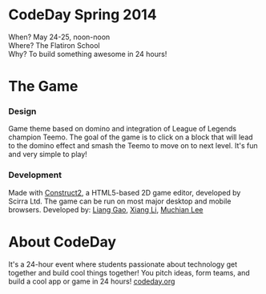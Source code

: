 # CodeDay Spring 2014
When? May 24-25, noon-noon<br/>
Where? The Flatiron School<br/>
Why? To build something awesome in 24 hours!

# The Game

### Design
Game theme based on domino and integration of League of Legends champion Teemo. The goal of the game is to click on a block that will lead to the domino effect and smash the Teemo to move on to next level. It's fun and very simple to play!

### Development
Made with [Construct2](https://www.scirra.com/construct2), a HTML5-based 2D game editor, developed by Scirra Ltd. The game can be run on most major desktop and mobile browsers. Developed by: [Liang Gao](https://github.com/ricek), [Xiang Li](https://github.com/GanixiL), [Muchian Lee](https://github.com/hla12345678910)

# About CodeDay
It's a 24-hour event where students passionate about technology get together and build cool things together! You pitch ideas, form teams, and build a cool app or game in 24 hours! [codeday.org](https://codeday.org/)

